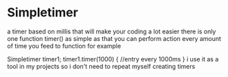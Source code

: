 # Simpletimer
a timer based on millis that will make your coding a lot easier
there is only one function 
timer() 
as simple as that you can perform action every amount of time you feed to function for example

Simpletimer timer1;	
timer1.timer(1000)
{
//entry every 1000ms
}
i use it as a tool in my projects so i don't need to repeat myself creating timers
